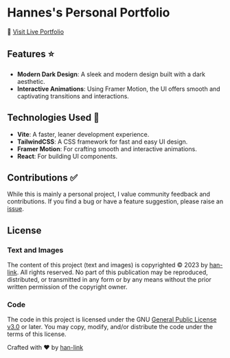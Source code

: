 # Hannes's Personal Portfolio

:rocket: [Visit Live Portfolio](https://hannes-link.de)

## Features :star:

- **Modern Dark Design**: A sleek and modern design built with a dark aesthetic.
- **Interactive Animations**: Using Framer Motion, the UI offers smooth and captivating transitions and interactions.

## Technologies Used :trident:

- **Vite**: A faster, leaner development experience.
- **TailwindCSS**: A CSS framework for fast and easy UI design.
- **Framer Motion**: For crafting smooth and interactive animations.
- **React**: For building UI components.

## Contributions :white_check_mark:

While this is mainly a personal project, I value community feedback and contributions. If you find a bug or have a feature suggestion, please raise an [issue](https://github.com/han-link/me/issues).

## License

### Text and Images

The content of this project (text and images) is copyrighted © 2023 by [han-link](https://hannes-link.de). All rights reserved. No part of this publication may be reproduced, distributed, or transmitted in any form or by any means without the prior written permission of the copyright owner.

### Code

The code in this project is licensed under the GNU [General Public License v3.0](LICENSE-CODE) or later. You may copy, modify, and/or distribute the code under the terms of this license.

Crafted with :heart: by [han-link](https://hannes-link.de)
